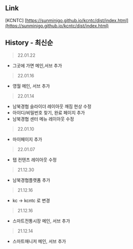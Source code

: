 ## Link
[KCNTC] [https://sunminigo.github.io/kcntc/dist/index.html](https://sunminigo.github.io/kcntc/dist/index.html)

## History - 최신순
> 22.01.22
- 그곳에 가면 메인,서브 추가

> 22.01.16
- 영월 메인, 서브 추가

> 22.01.14
- 남북경협 슬라이더 레이아웃 깨짐 현상 수정
- 아이디/비밀번호 찾기, 완료 페이지 추가
- 남북경협 센터 메뉴 레이아웃 수정

> 22.01.10
- 마이페이지 추가

> 22.01.07
-  탭 컨텐츠 레이아웃 수정

> 21.12.30
- 남북경협플랫폼 추가

> 21.12.16
- kc -> kcntc 로 변경
 
> 21.12.16
- 스마트전통시장 메인, 서브 추가

> 21.12.14
- 스마트매니저 메인, 서브 추가
